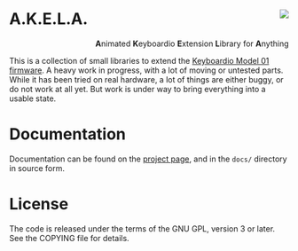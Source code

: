# A.K.E.L.A. <a href="https://travis-ci.org/algernon/Akela"><img align="right" src="https://travis-ci.org/algernon/Akela.svg?branch=master"></a>

<p align="right">
<strong>A</strong>nimated <strong>K</strong>eyboardio <strong>E</strong>xtension
<strong>L</strong>ibrary for <strong>A</strong>nything
</p>

This is a collection of small libraries to extend
the [Keyboardio Model 01 firmware][kbdiofw]. A heavy work in progress, with a
lot of moving or untested parts. While it has been tried on real hardware, a lot
of things are either buggy, or do not work at all yet. But work is under way to
bring everything into a usable state.

 [kbdiofw]: https://github.com/Keyboardio/KeyboardioFirmware

Documentation
=============

Documentation can be found on the [project page][gh:page], and in the `docs/`
directory in source form.

 [gh:page]: https://algernon.github.io/Akela/

License
=======

The code is released under the terms of the GNU GPL, version 3 or later. See the
COPYING file for details.
